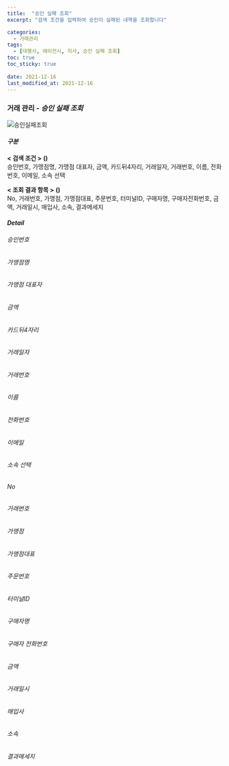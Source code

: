 ```yaml
---
title:  "승인 실패 조회"
excerpt: "검색 조건을 입력하여 승인이 실패된 내역을 조회합니다"

categories:
  - 거래관리
tags:
  - [대행사, 에이전시, 지사, 승인 실패 조회]
toc: true
toc_sticky: true
 
date: 2021-12-16
last_modified_at: 2021-12-16
---
```

### 거래 관리 - *승인 실패 조회*
![승인실패조회]()

#### *구분* <br>
**< 검색 조건 >** **()**
<br>승인번호, 가맹점명, 가맹점 대표자, 금액, 카드뒤4자리, 거래일자, 거래번호, 이름, 전화번호, 이메일, 소속 선택

**< 조회 결과 항목 >** **()**
<br>No, 거래번호, 가맹점, 가맹점대표, 주문번호, 터미널ID, 구매자명, 구매자전화번호, 금액, 거래일시, 매입사, 소속, 결과메세지

#### *Detail*
###### 승인번호
###### 가맹점명
###### 가맹점 대표자
###### 금액
###### 카드뒤4자리
###### 거래일자
###### 거래번호
###### 이름
###### 전화번호
###### 이메일
###### 소속 선택

###### No
###### 거래번호
###### 가맹점
###### 가맹점대표
###### 주문번호
###### 터미널ID
###### 구매자명
###### 구매자 전화번호
###### 금액
###### 거래일시
###### 매입사
###### 소속
###### 결과메세지




